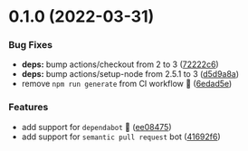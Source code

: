 # 0.1.0 (2022-03-31)


### Bug Fixes

* **deps:** bump actions/checkout from 2 to 3 ([72222c6](https://github.com/ffmpegwasm/nuxt-app/commit/72222c65ab3e5d2027277569bfa375d062964c67))
* **deps:** bump actions/setup-node from 2.5.1 to 3 ([d5d9a8a](https://github.com/ffmpegwasm/nuxt-app/commit/d5d9a8a7cae582d567ebea6d521426e0d3de7bbc))
* remove `npm run generate` from CI workflow 🧪 ([6edad5e](https://github.com/ffmpegwasm/nuxt-app/commit/6edad5e88d1242f7ba74a0b281336e382ffc7be5))


### Features

* add support for `dependabot` 🤖 ([ee08475](https://github.com/ffmpegwasm/nuxt-app/commit/ee084750897349769d4b265f480c71c6e208a6d7))
* add support for `semantic pull request` bot ([41692f6](https://github.com/ffmpegwasm/nuxt-app/commit/41692f606893c6548ea9125e6121a7f864e729ad))



